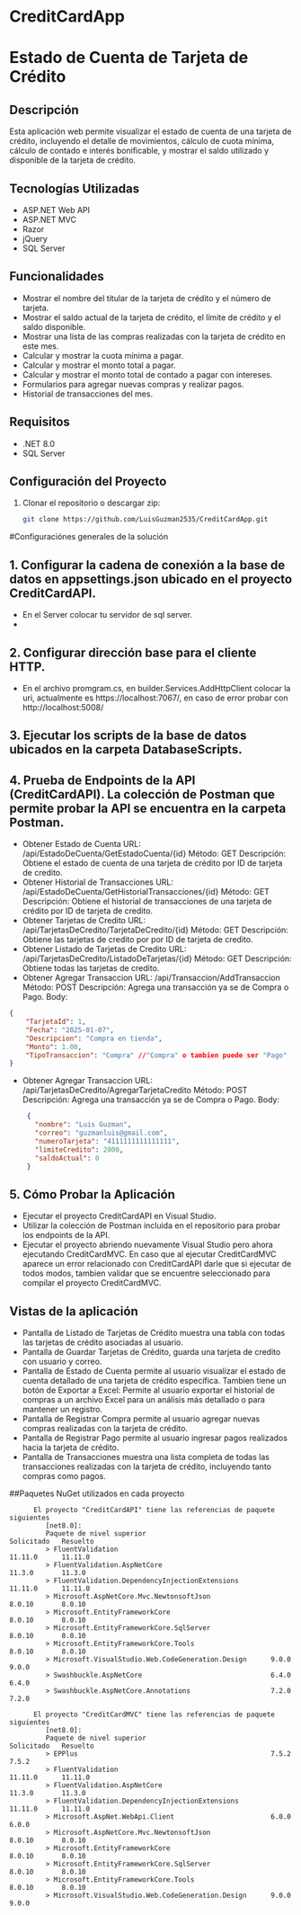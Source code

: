 # CreditCardApp
# Estado de Cuenta de Tarjeta de Crédito

## Descripción
Esta aplicación web permite visualizar el estado de cuenta de una tarjeta de crédito, incluyendo el detalle de movimientos, cálculo de cuota mínima, cálculo de contado e interés bonificable, y mostrar el saldo utilizado y disponible de la tarjeta de crédito.

## Tecnologías Utilizadas
- ASP.NET Web API
- ASP.NET MVC
- Razor
- jQuery
- SQL Server

## Funcionalidades
- Mostrar el nombre del titular de la tarjeta de crédito y el número de tarjeta.
- Mostrar el saldo actual de la tarjeta de crédito, el límite de crédito y el saldo disponible.
- Mostrar una lista de las compras realizadas con la tarjeta de crédito en este mes.
- Calcular y mostrar la cuota mínima a pagar.
- Calcular y mostrar el monto total a pagar.
- Calcular y mostrar el monto total de contado a pagar con intereses.
- Formularios para agregar nuevas compras y realizar pagos.
- Historial de transacciones del mes.

## Requisitos
- .NET 8.0
- SQL Server

## Configuración del Proyecto
1. Clonar el repositorio o descargar zip:
   ```bash
   git clone https://github.com/LuisGuzman2535/CreditCardApp.git

#Configuraciónes generales de la solución
## 1. Configurar la cadena de conexión a la base de datos en appsettings.json ubicado en el proyecto CreditCardAPI.
- En el Server colocar tu servidor de sql server.
- 
## 2. Configurar dirección base para el cliente HTTP.
- En el archivo promgram.cs, en builder.Services.AddHttpClient colocar la uri, actualmente es https://localhost:7067/, en caso de error probar con http://localhost:5008/

## 3. Ejecutar los scripts de la base de datos ubicados en la carpeta DatabaseScripts.
## 4. Prueba de Endpoints de la API (CreditCardAPI). La colección de Postman que permite probar  la API se encuentra en la carpeta Postman.
- Obtener Estado de Cuenta
   URL: /api/EstadoDeCuenta/GetEstadoCuenta/{id}
   Método: GET
   Descripción: Obtiene el estado de cuenta de una tarjeta de crédito por ID de tarjeta de credito.
- Obtener Historial de Transacciones
   URL: /api/EstadoDeCuenta/GetHistorialTransacciones/{id}
   Método: GET
   Descripción: Obtiene el historial de transacciones de una tarjeta de crédito por ID de tarjeta de credito.
- Obtener Tarjetas de Credito
   URL: /api/TarjetasDeCredito/TarjetaDeCredito/{id}
   Método: GET
   Descripción: Obtiene las tarjetas de credito por por ID de tarjeta de credito.
- Obtener Listado de Tarjetas de Credito
   URL: /api/TarjetasDeCredito/ListadoDeTarjetas/{id}
   Método: GET
   Descripción: Obtiene todas las tarjetas de credito.
- Obtener Agregar Transaccion
   URL: /api/Transaccion/AddTransaccion
   Método: POST
   Descripción: Agrega una transacción ya se de Compra o Pago.
  Body:
```json
{
    "TarjetaId": 1,
    "Fecha": "2025-01-07",
    "Descripcion": "Compra en tienda",
    "Monto": 1.00,
    "TipoTransaccion": "Compra" //"Compra" o tambien puede ser "Pago"
}
```
- Obtener Agregar Transaccion
   URL: /api/TarjetasDeCredito/AgregarTarjetaCredito
   Método: POST
   Descripción: Agrega una transacción ya se de Compra o Pago.
  Body:
  ```json
   {
     "nombre": "Luis Guzman",
     "correo": "guzmanluis@gmail.com",
     "numeroTarjeta": "4111111111111111",
     "limiteCredito": 2000,
     "saldoActual": 0
   }
   ```
## 5. Cómo Probar la Aplicación
- Ejecutar el proyecto CreditCardAPI en Visual Studio.
- Utilizar la colección de Postman incluida en el repositorio para probar los endpoints de la API.
- Ejecutar el proyecto abriendo nuevamente Visual Studio pero ahora ejecutando CreditCardMVC. En caso que al ejecutar CreditCardMVC aparece un error relacionado con CreditCardAPI darle que si ejecutar de todos modos, tambien validar que se encuentre seleccionado para compilar el proyecto CreditCardMVC. 
  
## Vistas de la aplicación 
- Pantalla de Listado de Tarjetas de Crédito muestra una tabla con todas las tarjetas de crédito asociadas al usuario.
- Pantalla de Guardar Tarjetas de Crédito, guarda una tarjeta de credito con usuario y correo.
- Pantalla de Estado de Cuenta permite al usuario visualizar el estado de cuenta detallado de una tarjeta de crédito específica. Tambien tiene un botón de Exportar a Excel: Permite al usuario exportar el historial de compras a un archivo Excel para un análisis más detallado o para mantener un registro.
- Pantalla de Registrar Compra permite al usuario agregar nuevas compras realizadas con la tarjeta de crédito.
- Pantalla de Registrar Pago permite al usuario ingresar pagos realizados hacia la tarjeta de crédito.
- Pantalla de Transacciones muestra una lista completa de todas las transacciones realizadas con la tarjeta de crédito, incluyendo tanto compras como pagos.

##Paquetes NuGet utilizados en cada proyecto
```
      El proyecto "CreditCardAPI" tiene las referencias de paquete siguientes
         [net8.0]: 
         Paquete de nivel superior                               Solicitado   Resuelto
         > FluentValidation                                      11.11.0      11.11.0 
         > FluentValidation.AspNetCore                           11.3.0       11.3.0  
         > FluentValidation.DependencyInjectionExtensions        11.11.0      11.11.0 
         > Microsoft.AspNetCore.Mvc.NewtonsoftJson               8.0.10       8.0.10  
         > Microsoft.EntityFrameworkCore                         8.0.10       8.0.10  
         > Microsoft.EntityFrameworkCore.SqlServer               8.0.10       8.0.10  
         > Microsoft.EntityFrameworkCore.Tools                   8.0.10       8.0.10  
         > Microsoft.VisualStudio.Web.CodeGeneration.Design      9.0.0        9.0.0   
         > Swashbuckle.AspNetCore                                6.4.0        6.4.0   
         > Swashbuckle.AspNetCore.Annotations                    7.2.0        7.2.0   
      
      El proyecto "CreditCardMVC" tiene las referencias de paquete siguientes
         [net8.0]: 
         Paquete de nivel superior                               Solicitado   Resuelto
         > EPPlus                                                7.5.2        7.5.2   
         > FluentValidation                                      11.11.0      11.11.0 
         > FluentValidation.AspNetCore                           11.3.0       11.3.0  
         > FluentValidation.DependencyInjectionExtensions        11.11.0      11.11.0 
         > Microsoft.AspNet.WebApi.Client                        6.0.0        6.0.0   
         > Microsoft.AspNetCore.Mvc.NewtonsoftJson               8.0.10       8.0.10  
         > Microsoft.EntityFrameworkCore                         8.0.10       8.0.10  
         > Microsoft.EntityFrameworkCore.SqlServer               8.0.10       8.0.10  
         > Microsoft.EntityFrameworkCore.Tools                   8.0.10       8.0.10  
         > Microsoft.VisualStudio.Web.CodeGeneration.Design      9.0.0        9.0.0
```
